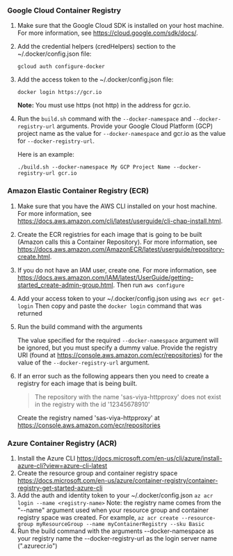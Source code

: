 ### Google Cloud Container Registry

1. Make sure that the Google Cloud SDK is installed on your host machine. For more information, see https://cloud.google.com/sdk/docs/.
	
2. Add the credential helpers (credHelpers) section to the ~/.docker/config.json file:

   ```
   gcloud auth configure-docker
   ```

3. Add the access token to the ~/.docker/config.json file:

   ```
   docker login https://gcr.io
   ``` 
   
   **Note:** You must use https (not http) in the address for gcr.io.

4. Run the `build.sh` command with the `--docker-namespace` and `--docker-registry-url` arguments. Provide your Google Cloud Platform (GCP) project name as the value for `--docker-namespace` and gcr.io as the value for `--docker-registry-url`.

   Here is an example:

   ```
   ./build.sh --docker-namespace My GCP Project Name --docker-registry-url gcr.io
   ```

### Amazon Elastic Container Registry (ECR)

1. Make sure that you have the AWS CLI installed on your host machine. For more information, see https://docs.aws.amazon.com/cli/latest/userguide/cli-chap-install.html.

2. Create the ECR registries for each image that is going to be built (Amazon calls this a Container Repository). For more information, see https://docs.aws.amazon.com/AmazonECR/latest/userguide/repository-create.html.

3. If you do not have an IAM user, create one. For more information, see https://docs.aws.amazon.com/IAM/latest/UserGuide/getting-started_create-admin-group.html.
	Then run `aws configure`
4. Add your access token to your ~/.docker/config.json using
	`aws ecr get-login`
	Then copy and paste the `docker login` command that was returned
5. Run the build command with the arguments

    The value specified for the required `--docker-namespace` argument will be ignored, but you must specify a dummy value. Provide the registry URI (found at https://console.aws.amazon.com/ecr/repositories) for the value of the `--docker-registry-url` argument.
    
6. If an error such as the following appears then you need to create a registry for each image that is being built.

	> The repository with the name 'sas-viya-httpproxy' does not exist in the registry with the id '12345678910'
	
	Create the registry named 'sas-viya-httpproxy' at https://console.aws.amazon.com/ecr/repositories


### Azure Container Registry (ACR)
1. Install the Azure CLI
	https://docs.microsoft.com/en-us/cli/azure/install-azure-cli?view=azure-cli-latest
2. Create the resource group and container registry space
	https://docs.microsoft.com/en-us/azure/container-registry/container-registry-get-started-azure-cli
3. Add the auth and identity token to your ~/.docker/config.json
	`az acr login --name <registry-name>`
	Note: the registry name comes from the "--name" argument used when your resource group and container registry space was created. For example, `az acr create --resource-group myResourceGroup --name myContainerRegistry --sku Basic`
4. Run the build command with the arguments
	--docker-namespace as your registry name the --docker-registry-url as the login server name ("<name>.azurecr.io")
